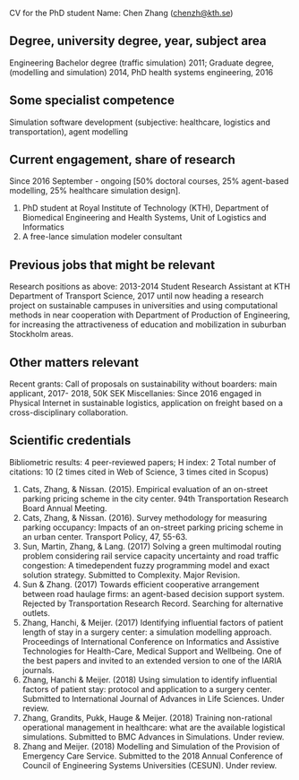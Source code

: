 CV for the PhD student
Name: Chen Zhang (chenzh@kth.se)

## Degree, university degree, year, subject area
Engineering Bachelor degree (traffic simulation) 2011; Graduate degree, (modelling and
simulation) 2014, PhD health systems engineering, 2016

## Some specialist competence
Simulation software development (subjective: healthcare, logistics and transportation),
agent modelling

## Current engagement, share of research
Since 2016 September - ongoing [50% doctoral courses, 25% agent-based modelling, 25% healthcare simulation design].
1) PhD student at Royal Institute of Technology (KTH), Department of Biomedical
Engineering and Health Systems, Unit of Logistics and Informatics
2) A free-lance simulation modeler consultant

## Previous jobs that might be relevant
Research positions as above: 2013-2014 Student Research Assistant at KTH Department
of Transport Science, 2017 until now heading a research project on sustainable campuses
in universities and using computational methods in near cooperation with Department of
Production of Engineering, for increasing the attractiveness of education and mobilization in
suburban Stockholm areas.

## Other matters relevant
Recent grants: Call of proposals on sustainability without boarders: main applicant, 2017-
2018, 50K SEK
Miscellanies: Since 2016 engaged in Physical Internet in sustainable logistics, application
on freight based on a cross-disciplinary collaboration.

## Scientific credentials 
Bibliometric results:
4 peer-reviewed papers;
H index: 2
Total number of citations: 10 (2 times cited in Web of Science, 3 times cited in Scopus)

1. Cats, Zhang, & Nissan. (2015). Empirical evaluation of an on-street parking pricing
scheme in the city center. 94th Transportation Research Board Annual Meeting.
2. Cats, Zhang, & Nissan. (2016). Survey methodology for measuring parking
occupancy: Impacts of an on-street parking pricing scheme in an urban center.
Transport Policy, 47, 55-63.
3. Sun, Martin, Zhang, & Lang. (2017) Solving a green multimodal routing problem
considering rail service capacity uncertainty and road traffic congestion: A timedependent
fuzzy programming model and exact solution strategy. Submitted to
Complexity. Major Revision.
4. Sun & Zhang. (2017) Towards efficient cooperative arrangement between road
haulage firms: an agent-based decision support system. Rejected by Transportation
Research Record. Searching for alternative outlets.
5. Zhang, Hanchi, & Meijer. (2017) Identifying influential factors of patient length of stay
in a surgery center: a simulation modelling approach. Proceedings of International
Conference on Informatics and Assistive Technologies for Health-Care, Medical
Support and Wellbeing. One of the best papers and invited to an extended version to
one of the IARIA journals.
6. Zhang, Hanchi & Meijer. (2018) Using simulation to identify influential factors of
patient stay: protocol and application to a surgery center. Submitted to International
Journal of Advances in Life Sciences. Under review.
7. Zhang, Grandits, Pukk, Hauge & Meijer. (2018) Training non-rational operational
management in healthcare: what are the available logistical simulations. Submitted
to BMC Advances in Simulations. Under review.
8. Zhang and Meijer. (2018) Modelling and Simulation of the Provision of Emergency
Care Service. Submitted to the 2018 Annual Conference of Council of Engineering
Systems Universities (CESUN). Under review.
